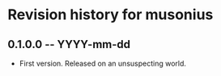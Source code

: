 # Revision history for musonius

## 0.1.0.0  -- YYYY-mm-dd

* First version. Released on an unsuspecting world.
